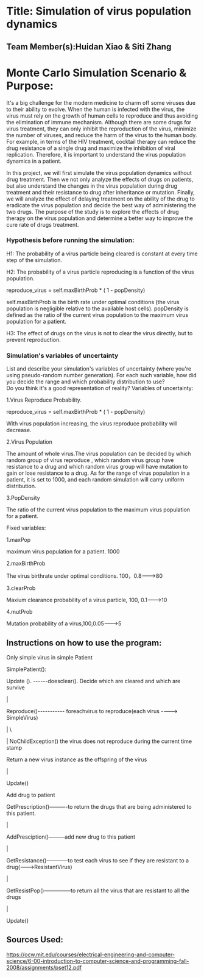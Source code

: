 # Title: Simulation of virus population dynamics

## Team Member(s):Huidan Xiao & Siti Zhang

# Monte Carlo Simulation Scenario & Purpose:
It's a big challenge for the modern medicine to charm off some viruses due to their ability to evolve. When the human is infected with the virus, the virus must rely on the growth of human cells to reproduce and thus avoiding the elimination of immune mechanism. Although there are some drugs for virus treatment, they can only inhibit the reproduction of the virus, minimize the number of viruses, and reduce the harm of the virus to the human body. For example, in terms of the HIV treatment, cocktail therapy can reduce the drug resistance of a single drug and maximize the inhibition of viral replication. Therefore, it is important to understand the virus population dynamics in a patient.

In this project, we will first simulate the virus population dynamics without drug treatment. Then we not only analyze the effects of drugs on patients, but also understand the changes in the virus population during drug treatment and their resistance to drug after inheritance or mutation. Finally, we will analyze the effect of delaying treatment on the ability of the drug to eradicate the virus population and decide the best way of administering the two drugs. The purpose of the study is to explore the effects of drug therapy on the virus population and determine a better way to improve the cure rate of drugs treatment.

### Hypothesis before running the simulation:
H1: The probability of a virus particle being cleared is constant at every time step of the simulation.

H2: The probability of a virus particle reproducing is a function of the virus population. 

reproduce_virus = self.maxBirthProb * ( 1 - popDensity)

self.maxBirthProb is the birth rate under optimal conditions (the virus population is negligible relative to the available host cells). popDensity is defined as the ratio of the current virus population to the maximum virus population for a patient.

H3: The effect of drugs on the virus is not to clear the virus directly, but to prevent reproduction.
### Simulation's variables of uncertainty
List and describe your simulation's variables of uncertainty (where you're using pseudo-random number generation). 
For each such variable, how did you decide the range and which probability distribution to use?  
Do you think it's a good representation of reality?
Variables of uncertainty:

1.Virus Reproduce Probability.

reproduce_virus = self.maxBirthProb * ( 1 - popDensity)

With virus population increasing, the virus reproduce probability will decrease.

2.Virus Population

The amount of whole virus.The virus population can be decided by which random group of virus reproduce , which random virus group have resistance to a drug and which random virus group will have mutation to gain or lose resistance to a drug. As for the range of virus population in a patient, it is set to 1000, and each random simulation will carry uniform distribution.

3.PopDensity

The ratio of the current virus population to the maximum virus population for a patient.

Fixed variables: 

1.maxPop

maximum virus population for a patient.  1000

2.maxBirthProb 

The virus birthrate under optimal conditions. 100，0.8———>80

3.clearProb

Maxium clearance probability of a virus particle, 100, 0.1———>10

4.mutProb

Mutation probability of a virus,100,0.05———>5

## Instructions on how to use the program:

Only simple virus in simple Patient

SimplePatient():

Update (). ------doesclear(). Decide which are cleared and which are survive

|                         

Reproduce()----------- foreachvirus to reproduce(each virus ----> SimpleVirus)

|            \

|             NoChildException()  the virus does not reproduce during the current time stamp

Return a new virus instance as the offspring of the virus 

|

Update()

 

Add drug to patient

GetPrescription()———-to return the drugs that are being administered to this patient.

|

AddPresciption()———add new drug to this patient

|

GetResistance()————to test each virus to see if they are resistant to a drug(———>ResistantVirus)

|

GetResistPop()—————to return all the virus that are resistant to all the drugs

|

Update()
## Sources Used:
https://ocw.mit.edu/courses/electrical-engineering-and-computer-science/6-00-introduction-to-computer-science-and-programming-fall-2008/assignments/pset12.pdf


